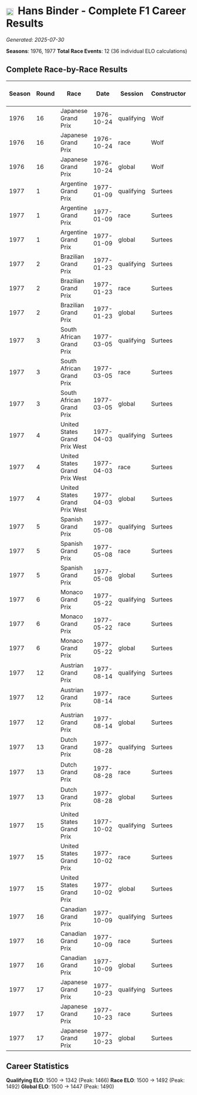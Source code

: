 # <img src="https://upload.wikimedia.org/wikipedia/commons/4/41/Flag_of_Austria.svg" alt="Austria" width="20" height="auto" style="vertical-align: middle; margin-right: 5px;" onerror="this.outerHTML='🇦🇹'; this.style.marginRight='5px';"/> Hans Binder - Complete F1 Career Results

*Generated: 2025-07-30*

**Seasons**: 1976, 1977
**Total Race Events**: 12 (36 individual ELO calculations)

## Complete Race-by-Race Results

| Season | Round | Race | Date | Session | Constructor | Position | Starting ELO | ELO Change | Final ELO | Teammate | Teammate Position | Teammate Starting ELO | Teammate ELO Change | Teammate Final ELO |
|--------|-------|------|------|---------|-------------|----------|--------------|------------|-----------|----------|-------------------|----------------------|---------------------|-------------------|
| 1976 | 16 | Japanese Grand Prix | 1976-10-24 | qualifying | Wolf | 25 | 1500 | -34 | 1466 | <img src="https://upload.wikimedia.org/wikipedia/commons/0/03/Flag_of_Italy.svg" alt="Italy" width="20" height="auto" style="vertical-align: middle; margin-right: 5px;" onerror="this.outerHTML='🇮🇹'; this.style.marginRight='5px';"/> Arturo Merzario | 19 | N/A | N/A | N/A |
| 1976 | 16 | Japanese Grand Prix | 1976-10-24 | race | Wolf | DNF | 1500 | N/A | 1500 | <img src="https://upload.wikimedia.org/wikipedia/commons/0/03/Flag_of_Italy.svg" alt="Italy" width="20" height="auto" style="vertical-align: middle; margin-right: 5px;" onerror="this.outerHTML='🇮🇹'; this.style.marginRight='5px';"/> Arturo Merzario | DNF | N/A | N/A | N/A |
| 1976 | 16 | Japanese Grand Prix | 1976-10-24 | global | Wolf | Q:25/R:DNF | 1500 | -10 | 1490 | <img src="https://upload.wikimedia.org/wikipedia/commons/0/03/Flag_of_Italy.svg" alt="Italy" width="20" height="auto" style="vertical-align: middle; margin-right: 5px;" onerror="this.outerHTML='🇮🇹'; this.style.marginRight='5px';"/> Arturo Merzario | Q:19/R:DNF | N/A | N/A | N/A |
| 1977 | 1 | Argentine Grand Prix | 1977-01-09 | qualifying | Surtees | 18 | 1466 | -29 | 1437 | <img src="https://upload.wikimedia.org/wikipedia/commons/0/03/Flag_of_Italy.svg" alt="Italy" width="20" height="auto" style="vertical-align: middle; margin-right: 5px;" onerror="this.outerHTML='🇮🇹'; this.style.marginRight='5px';"/> Vittorio Brambilla | 13 | N/A | N/A | N/A |
| 1977 | 1 | Argentine Grand Prix | 1977-01-09 | race | Surtees | DNF | 1500 | N/A | 1500 | <img src="https://upload.wikimedia.org/wikipedia/commons/0/03/Flag_of_Italy.svg" alt="Italy" width="20" height="auto" style="vertical-align: middle; margin-right: 5px;" onerror="this.outerHTML='🇮🇹'; this.style.marginRight='5px';"/> Vittorio Brambilla | DNF | N/A | N/A | N/A |
| 1977 | 1 | Argentine Grand Prix | 1977-01-09 | global | Surtees | Q:18/R:DNF | 1490 | -9 | 1481 | <img src="https://upload.wikimedia.org/wikipedia/commons/0/03/Flag_of_Italy.svg" alt="Italy" width="20" height="auto" style="vertical-align: middle; margin-right: 5px;" onerror="this.outerHTML='🇮🇹'; this.style.marginRight='5px';"/> Vittorio Brambilla | Q:13/R:DNF | N/A | N/A | N/A |
| 1977 | 2 | Brazilian Grand Prix | 1977-01-23 | qualifying | Surtees | 20 | 1437 | -24 | 1413 | <img src="https://upload.wikimedia.org/wikipedia/commons/0/03/Flag_of_Italy.svg" alt="Italy" width="20" height="auto" style="vertical-align: middle; margin-right: 5px;" onerror="this.outerHTML='🇮🇹'; this.style.marginRight='5px';"/> Vittorio Brambilla | 11 | N/A | N/A | N/A |
| 1977 | 2 | Brazilian Grand Prix | 1977-01-23 | race | Surtees | DNF | 1500 | N/A | 1500 | <img src="https://upload.wikimedia.org/wikipedia/commons/0/03/Flag_of_Italy.svg" alt="Italy" width="20" height="auto" style="vertical-align: middle; margin-right: 5px;" onerror="this.outerHTML='🇮🇹'; this.style.marginRight='5px';"/> Vittorio Brambilla | DNF | N/A | N/A | N/A |
| 1977 | 2 | Brazilian Grand Prix | 1977-01-23 | global | Surtees | Q:20/R:DNF | 1481 | -7 | 1474 | <img src="https://upload.wikimedia.org/wikipedia/commons/0/03/Flag_of_Italy.svg" alt="Italy" width="20" height="auto" style="vertical-align: middle; margin-right: 5px;" onerror="this.outerHTML='🇮🇹'; this.style.marginRight='5px';"/> Vittorio Brambilla | Q:11/R:DNF | N/A | N/A | N/A |
| 1977 | 3 | South African Grand Prix | 1977-03-05 | qualifying | Surtees | 19 | 1413 | -20 | 1394 | <img src="https://upload.wikimedia.org/wikipedia/commons/0/03/Flag_of_Italy.svg" alt="Italy" width="20" height="auto" style="vertical-align: middle; margin-right: 5px;" onerror="this.outerHTML='🇮🇹'; this.style.marginRight='5px';"/> Vittorio Brambilla | 14 | N/A | N/A | N/A |
| 1977 | 3 | South African Grand Prix | 1977-03-05 | race | Surtees | 11 | 1500 | -32 | 1468 | <img src="https://upload.wikimedia.org/wikipedia/commons/0/03/Flag_of_Italy.svg" alt="Italy" width="20" height="auto" style="vertical-align: middle; margin-right: 5px;" onerror="this.outerHTML='🇮🇹'; this.style.marginRight='5px';"/> Vittorio Brambilla | 7 | N/A | N/A | N/A |
| 1977 | 3 | South African Grand Prix | 1977-03-05 | global | Surtees | Q:19/R:11 | 1474 | -28 | 1446 | <img src="https://upload.wikimedia.org/wikipedia/commons/0/03/Flag_of_Italy.svg" alt="Italy" width="20" height="auto" style="vertical-align: middle; margin-right: 5px;" onerror="this.outerHTML='🇮🇹'; this.style.marginRight='5px';"/> Vittorio Brambilla | Q:14/R:7 | N/A | N/A | N/A |
| 1977 | 4 | United States Grand Prix West | 1977-04-03 | qualifying | Surtees | 19 | 1394 | -17 | 1377 | <img src="https://upload.wikimedia.org/wikipedia/commons/0/03/Flag_of_Italy.svg" alt="Italy" width="20" height="auto" style="vertical-align: middle; margin-right: 5px;" onerror="this.outerHTML='🇮🇹'; this.style.marginRight='5px';"/> Vittorio Brambilla | 11 | N/A | N/A | N/A |
| 1977 | 4 | United States Grand Prix West | 1977-04-03 | race | Surtees | 11 | 1468 | N/A | 1468 | <img src="https://upload.wikimedia.org/wikipedia/commons/0/03/Flag_of_Italy.svg" alt="Italy" width="20" height="auto" style="vertical-align: middle; margin-right: 5px;" onerror="this.outerHTML='🇮🇹'; this.style.marginRight='5px';"/> Vittorio Brambilla | DNF | N/A | N/A | N/A |
| 1977 | 4 | United States Grand Prix West | 1977-04-03 | global | Surtees | Q:19/R:11 | 1446 | -5 | 1441 | <img src="https://upload.wikimedia.org/wikipedia/commons/0/03/Flag_of_Italy.svg" alt="Italy" width="20" height="auto" style="vertical-align: middle; margin-right: 5px;" onerror="this.outerHTML='🇮🇹'; this.style.marginRight='5px';"/> Vittorio Brambilla | Q:11/R:DNF | N/A | N/A | N/A |
| 1977 | 5 | Spanish Grand Prix | 1977-05-08 | qualifying | Surtees | 20 | 1377 | -15 | 1362 | <img src="https://upload.wikimedia.org/wikipedia/commons/0/03/Flag_of_Italy.svg" alt="Italy" width="20" height="auto" style="vertical-align: middle; margin-right: 5px;" onerror="this.outerHTML='🇮🇹'; this.style.marginRight='5px';"/> Vittorio Brambilla | 11 | N/A | N/A | N/A |
| 1977 | 5 | Spanish Grand Prix | 1977-05-08 | race | Surtees | 9 | 1468 | N/A | 1468 | <img src="https://upload.wikimedia.org/wikipedia/commons/0/03/Flag_of_Italy.svg" alt="Italy" width="20" height="auto" style="vertical-align: middle; margin-right: 5px;" onerror="this.outerHTML='🇮🇹'; this.style.marginRight='5px';"/> Vittorio Brambilla | DNF | N/A | N/A | N/A |
| 1977 | 5 | Spanish Grand Prix | 1977-05-08 | global | Surtees | Q:20/R:9 | 1441 | -4 | 1436 | <img src="https://upload.wikimedia.org/wikipedia/commons/0/03/Flag_of_Italy.svg" alt="Italy" width="20" height="auto" style="vertical-align: middle; margin-right: 5px;" onerror="this.outerHTML='🇮🇹'; this.style.marginRight='5px';"/> Vittorio Brambilla | Q:11/R:DNF | N/A | N/A | N/A |
| 1977 | 6 | Monaco Grand Prix | 1977-05-22 | qualifying | Surtees | 19 | 1362 | -13 | 1349 | <img src="https://upload.wikimedia.org/wikipedia/commons/0/03/Flag_of_Italy.svg" alt="Italy" width="20" height="auto" style="vertical-align: middle; margin-right: 5px;" onerror="this.outerHTML='🇮🇹'; this.style.marginRight='5px';"/> Vittorio Brambilla | 14 | N/A | N/A | N/A |
| 1977 | 6 | Monaco Grand Prix | 1977-05-22 | race | Surtees | DNF | 1468 | N/A | 1468 | <img src="https://upload.wikimedia.org/wikipedia/commons/0/03/Flag_of_Italy.svg" alt="Italy" width="20" height="auto" style="vertical-align: middle; margin-right: 5px;" onerror="this.outerHTML='🇮🇹'; this.style.marginRight='5px';"/> Vittorio Brambilla | 8 | N/A | N/A | N/A |
| 1977 | 6 | Monaco Grand Prix | 1977-05-22 | global | Surtees | Q:19/R:DNF | 1436 | -4 | 1432 | <img src="https://upload.wikimedia.org/wikipedia/commons/0/03/Flag_of_Italy.svg" alt="Italy" width="20" height="auto" style="vertical-align: middle; margin-right: 5px;" onerror="this.outerHTML='🇮🇹'; this.style.marginRight='5px';"/> Vittorio Brambilla | Q:14/R:8 | N/A | N/A | N/A |
| 1977 | 12 | Austrian Grand Prix | 1977-08-14 | qualifying | Surtees | 19 | 1349 | -26 | 1323 | <img src="https://upload.wikimedia.org/wikipedia/commons/c/c3/Flag_of_France.svg" alt="France" width="20" height="auto" style="vertical-align: middle; margin-right: 5px;" onerror="this.outerHTML='🇫🇷'; this.style.marginRight='5px';"/> Jean-Pierre Jarier | 18 | N/A | N/A | N/A |
| 1977 | 12 | Austrian Grand Prix | 1977-08-14 | race | Surtees | 12 | 1468 | +24 | 1492 | <img src="https://upload.wikimedia.org/wikipedia/commons/c/c3/Flag_of_France.svg" alt="France" width="20" height="auto" style="vertical-align: middle; margin-right: 5px;" onerror="this.outerHTML='🇫🇷'; this.style.marginRight='5px';"/> Jean-Pierre Jarier | 14 | N/A | N/A | N/A |
| 1977 | 12 | Austrian Grand Prix | 1977-08-14 | global | Surtees | Q:19/R:12 | 1432 | +9 | 1441 | <img src="https://upload.wikimedia.org/wikipedia/commons/c/c3/Flag_of_France.svg" alt="France" width="20" height="auto" style="vertical-align: middle; margin-right: 5px;" onerror="this.outerHTML='🇫🇷'; this.style.marginRight='5px';"/> Jean-Pierre Jarier | Q:18/R:14 | N/A | N/A | N/A |
| 1977 | 13 | Dutch Grand Prix | 1977-08-28 | qualifying | Surtees | 18 | 1323 | +42 | 1366 | <img src="https://upload.wikimedia.org/wikipedia/commons/c/c3/Flag_of_France.svg" alt="France" width="20" height="auto" style="vertical-align: middle; margin-right: 5px;" onerror="this.outerHTML='🇫🇷'; this.style.marginRight='5px';"/> Jean-Pierre Jarier | 21 | N/A | N/A | N/A |
| 1977 | 13 | Dutch Grand Prix | 1977-08-28 | race | Surtees | 8 | 1492 | N/A | 1492 | <img src="https://upload.wikimedia.org/wikipedia/commons/c/c3/Flag_of_France.svg" alt="France" width="20" height="auto" style="vertical-align: middle; margin-right: 5px;" onerror="this.outerHTML='🇫🇷'; this.style.marginRight='5px';"/> Jean-Pierre Jarier | DNF | N/A | N/A | N/A |
| 1977 | 13 | Dutch Grand Prix | 1977-08-28 | global | Surtees | Q:18/R:8 | 1441 | +13 | 1454 | <img src="https://upload.wikimedia.org/wikipedia/commons/c/c3/Flag_of_France.svg" alt="France" width="20" height="auto" style="vertical-align: middle; margin-right: 5px;" onerror="this.outerHTML='🇫🇷'; this.style.marginRight='5px';"/> Jean-Pierre Jarier | Q:21/R:DNF | N/A | N/A | N/A |
| 1977 | 15 | United States Grand Prix | 1977-10-02 | qualifying | Surtees | 25 | 1366 | -9 | 1357 | <img src="https://upload.wikimedia.org/wikipedia/commons/0/03/Flag_of_Italy.svg" alt="Italy" width="20" height="auto" style="vertical-align: middle; margin-right: 5px;" onerror="this.outerHTML='🇮🇹'; this.style.marginRight='5px';"/> Vittorio Brambilla | 11 | N/A | N/A | N/A |
| 1977 | 15 | United States Grand Prix | 1977-10-02 | race | Surtees | 11 | 1492 | N/A | 1492 | <img src="https://upload.wikimedia.org/wikipedia/commons/0/03/Flag_of_Italy.svg" alt="Italy" width="20" height="auto" style="vertical-align: middle; margin-right: 5px;" onerror="this.outerHTML='🇮🇹'; this.style.marginRight='5px';"/> Vittorio Brambilla | DNF | N/A | N/A | N/A |
| 1977 | 15 | United States Grand Prix | 1977-10-02 | global | Surtees | Q:25/R:11 | 1454 | -3 | 1451 | <img src="https://upload.wikimedia.org/wikipedia/commons/0/03/Flag_of_Italy.svg" alt="Italy" width="20" height="auto" style="vertical-align: middle; margin-right: 5px;" onerror="this.outerHTML='🇮🇹'; this.style.marginRight='5px';"/> Vittorio Brambilla | Q:11/R:DNF | N/A | N/A | N/A |
| 1977 | 16 | Canadian Grand Prix | 1977-10-09 | qualifying | Surtees | 24 | 1357 | -8 | 1349 | <img src="https://upload.wikimedia.org/wikipedia/commons/0/03/Flag_of_Italy.svg" alt="Italy" width="20" height="auto" style="vertical-align: middle; margin-right: 5px;" onerror="this.outerHTML='🇮🇹'; this.style.marginRight='5px';"/> Vittorio Brambilla | 15 | N/A | N/A | N/A |
| 1977 | 16 | Canadian Grand Prix | 1977-10-09 | race | Surtees | DNF | 1492 | N/A | 1492 | <img src="https://upload.wikimedia.org/wikipedia/commons/0/03/Flag_of_Italy.svg" alt="Italy" width="20" height="auto" style="vertical-align: middle; margin-right: 5px;" onerror="this.outerHTML='🇮🇹'; this.style.marginRight='5px';"/> Vittorio Brambilla | DNF | N/A | N/A | N/A |
| 1977 | 16 | Canadian Grand Prix | 1977-10-09 | global | Surtees | Q:24/R:DNF | 1451 | -2 | 1449 | <img src="https://upload.wikimedia.org/wikipedia/commons/0/03/Flag_of_Italy.svg" alt="Italy" width="20" height="auto" style="vertical-align: middle; margin-right: 5px;" onerror="this.outerHTML='🇮🇹'; this.style.marginRight='5px';"/> Vittorio Brambilla | Q:15/R:DNF | N/A | N/A | N/A |
| 1977 | 17 | Japanese Grand Prix | 1977-10-23 | qualifying | Surtees | 21 | 1349 | -7 | 1342 | <img src="https://upload.wikimedia.org/wikipedia/commons/0/03/Flag_of_Italy.svg" alt="Italy" width="20" height="auto" style="vertical-align: middle; margin-right: 5px;" onerror="this.outerHTML='🇮🇹'; this.style.marginRight='5px';"/> Vittorio Brambilla | 9 | N/A | N/A | N/A |
| 1977 | 17 | Japanese Grand Prix | 1977-10-23 | race | Surtees | DNF | 1492 | N/A | 1492 | <img src="https://upload.wikimedia.org/wikipedia/commons/0/03/Flag_of_Italy.svg" alt="Italy" width="20" height="auto" style="vertical-align: middle; margin-right: 5px;" onerror="this.outerHTML='🇮🇹'; this.style.marginRight='5px';"/> Vittorio Brambilla | 8 | N/A | N/A | N/A |
| 1977 | 17 | Japanese Grand Prix | 1977-10-23 | global | Surtees | Q:21/R:DNF | 1449 | -2 | 1447 | <img src="https://upload.wikimedia.org/wikipedia/commons/0/03/Flag_of_Italy.svg" alt="Italy" width="20" height="auto" style="vertical-align: middle; margin-right: 5px;" onerror="this.outerHTML='🇮🇹'; this.style.marginRight='5px';"/> Vittorio Brambilla | Q:9/R:8 | N/A | N/A | N/A |

## Career Statistics

**Qualifying ELO**: 1500 → 1342 (Peak: 1466)
**Race ELO**: 1500 → 1492 (Peak: 1492)
**Global ELO**: 1500 → 1447 (Peak: 1490)
